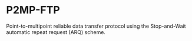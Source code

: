 # P2MP-FTP
Point-to-multipoint reliable data transfer protocol using the Stop-and-Wait automatic repeat request (ARQ) scheme.
